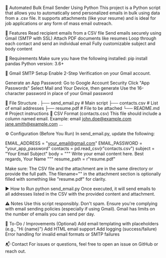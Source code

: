 📧 Automated Bulk Email Sender Using Python
This project is a Python script that allows you to automatically send personalized emails in bulk using data from a .csv file. It supports attachments (like your resume) and is ideal for job applications or any form of mass email outreach.

🚀 Features
Read recipient emails from a CSV file
Send emails securely using Gmail (SMTP with SSL)
Attach PDF documents like resumes
Loop through each contact and send an individual email
Fully customizable subject and body content

🧾 Requirements
Make sure you have the following installed:
pip install pandas
Python version: 3.6+

🔐 Gmail SMTP Setup
Enable 2-Step Verification on your Gmail account.

Generate an App Password:
Go to Google Account Security
Click "App Passwords"
Select Mail and Your Device, then generate
Use the 16-character password in place of your Gmail password

📂 File Structure
.
├── send_email.py          # Main script
├── contacts.csv           # List of email addresses
├── resume.pdf             # File to be attached
└── README.md              # Project instructions
📝 CSV Format (contacts.csv)
This file should include a column named email. Example:
email
john.doe@example.com
jane.smith@example.com
...

⚙️ Configuration (Before You Run)
In send_email.py, update the following:

EMAIL_ADDRESS = "your_email@gmail.com"
EMAIL_PASSWORD = "your_app_password"
contacts = pd.read_csv(r"contacts.csv")
subject = "Your Email Subject"
body = """
Write your email content here.
Best regards,
Your Name
"""
resume_path = r"resume.pdf"

Make sure:
The CSV file and the attachment are in the same directory or provide the full path.
The filename="" in the attachment section is optionally filled with something like "resume.pdf" for clarity.

▶️ How to Run
python send_email.py
Once executed, it will send emails to all addresses listed in the CSV with the provided content and attachment.

⚠️ Notes
Use this script responsibly. Don't spam.
Ensure you're complying with email sending policies (especially if using Gmail).
Gmail has limits on the number of emails you can send per day.

📌 To-Do / Improvements (Optional)
Add email templating with placeholders (e.g., "Hi {name}")
Add HTML email support
Add logging (success/failure)
Error handling for invalid email formats or SMTP failures

📬 Contact
For issues or questions, feel free to open an issue on GitHub or reach out.
